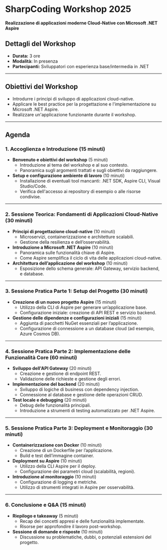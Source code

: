 # SharpCoding Workshop 2025  
**Realizzazione di applicazioni moderne Cloud-Native con Microsoft .NET Aspire**  

## Dettagli del Workshop  
- **Durata:** 3 ore  
- **Modalità:** In presenza  
- **Partecipanti:** Sviluppatori con esperienza base/intermedia in .NET  

---

## Obiettivi del Workshop  
- Introdurre i principi di sviluppo di applicazioni cloud-native.  
- Applicare le best practice per la progettazione e l'implementazione su Microsoft .NET Aspire.  
- Realizzare un'applicazione funzionante durante il workshop.  

---

## Agenda  

### 1. Accoglienza e Introduzione (15 minuti)  
- **Benvenuto e obiettivi del workshop** (5 minuti)  
  - Introduzione al tema del workshop e al suo contesto.  
  - Panoramica sugli argomenti trattati e sugli obiettivi da raggiungere.  
- **Setup e configurazione ambiente di lavoro** (10 minuti)  
  - Installazione di eventuali tool mancanti: .NET SDK, Aspire CLI, Visual Studio/Code.  
  - Verifica dell'accesso ai repository di esempio o alle risorse condivise.  

---

### 2. Sessione Teorica: Fondamenti di Applicazioni Cloud-Native (30 minuti)  
- **Principi di progettazione cloud-native** (10 minuti)  
  - Microservizi, containerizzazione e architetture scalabili.  
  - Gestione della resilienza e dell’osservabilità.  
- **Introduzione a Microsoft .NET Aspire** (10 minuti)  
  - Panoramica sulle funzionalità chiave di Aspire.  
  - Come Aspire semplifica il ciclo di vita delle applicazioni cloud-native.  
- **Architettura dell’applicazione del workshop** (10 minuti)  
  - Esposizione dello schema generale: API Gateway, servizio backend, e database.  

---

### 3. Sessione Pratica Parte 1: Setup del Progetto (30 minuti)  
- **Creazione di un nuovo progetto Aspire** (15 minuti)  
  - Utilizzo della CLI di Aspire per generare un’applicazione base.  
  - Configurazione iniziale: creazione di API REST e servizio backend.  
- **Gestione delle dipendenze e configurazioni iniziali** (15 minuti)  
  - Aggiunta di pacchetti NuGet essenziali per l’applicazione.  
  - Configurazione di connessione a un database cloud (ad esempio, Azure Cosmos DB).  

---

### 4. Sessione Pratica Parte 2: Implementazione delle Funzionalità Core (60 minuti)  
- **Sviluppo dell'API Gateway** (20 minuti)  
  - Creazione e gestione di endpoint REST.  
  - Validazione delle richieste e gestione degli errori.  
- **Implementazione del backend** (20 minuti)  
  - Sviluppo di logiche di business con dependency injection.  
  - Connessione al database e gestione delle operazioni CRUD.  
- **Test locale e debugging** (20 minuti)  
  - Debug delle funzionalità principali.  
  - Introduzione a strumenti di testing automatizzato per .NET Aspire.  

---

### 5. Sessione Pratica Parte 3: Deployment e Monitoraggio (30 minuti)  
- **Containerizzazione con Docker** (10 minuti)  
  - Creazione di un Dockerfile per l’applicazione.  
  - Build e test dell’immagine container.  
- **Deployment su Aspire** (10 minuti)  
  - Utilizzo della CLI Aspire per il deploy.  
  - Configurazione dei parametri cloud (scalabilità, regioni).  
- **Introduzione al monitoraggio** (10 minuti)  
  - Configurazione di logging e metriche.  
  - Utilizzo di strumenti integrati in Aspire per osservabilità.  

---

### 6. Conclusione e Q&A (15 minuti)  
- **Riepilogo e takeaway** (5 minuti)  
  - Recap dei concetti appresi e delle funzionalità implementate.  
  - Risorse per approfondire il lavoro post-workshop.  
- **Sessione di domande e risposte** (10 minuti)  
  - Discussione su problematiche, dubbi, o potenziali estensioni del progetto.  

